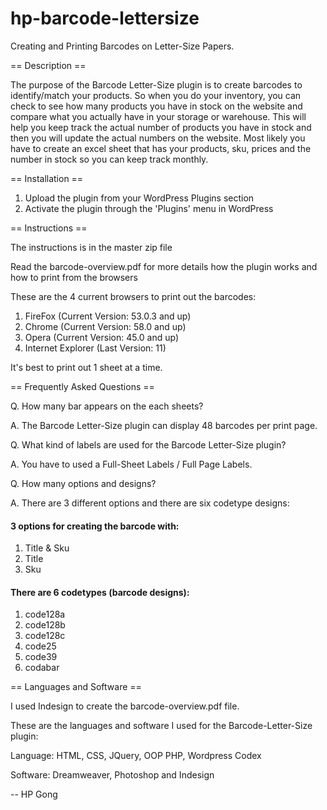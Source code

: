 # hp-barcode-lettersize

Creating and Printing Barcodes on Letter-Size Papers.

== Description ==

The purpose of the Barcode Letter-Size plugin is to create barcodes to identify/match your products. So when you do your 
inventory, you can check to see how many products you have in stock on the website and compare what you actually have in
your storage or warehouse. This will help you keep track the actual number of products you have in stock and then you will
update the actual numbers on the website. Most likely you have to create an excel sheet that has your products, sku, prices
and the number in stock so you can keep track monthly.

== Installation ==

1. Upload the plugin from your WordPress Plugins section
2. Activate the plugin through the 'Plugins' menu in WordPress

== Instructions ==

The instructions is in the master zip file

Read the barcode-overview.pdf for more details how the plugin works and how to print from the browsers

These are the 4 current browsers to print out the barcodes:

1. FireFox (Current Version: 53.0.3 and up)
2. Chrome (Current Version: 58.0 and up)
3. Opera (Current Version: 45.0 and up)
4. Internet Explorer (Last Version: 11)

It's best to print out 1 sheet at a time.

== Frequently Asked Questions == 

Q. How many bar appears on the each sheets?

A. The Barcode Letter-Size plugin can display 48 barcodes per print page.

Q. What kind of labels are used for the Barcode Letter-Size plugin?

A. You have to used a Full-Sheet Labels / Full Page Labels.

Q. How many options and designs?

A. There are 3 different options and there are six codetype designs:

<h4>3 options for creating the barcode with:</h4>

1. Title & Sku
2. Title
3. Sku

<h4>There are 6 codetypes (barcode designs):</h4>

1. code128a
2. code128b
3. code128c
4. code25
5. code39
6. codabar

== Languages and Software ==

I used Indesign to create the barcode-overview.pdf file.

These are the languages and software I used for the Barcode-Letter-Size plugin:

Language: HTML, CSS, JQuery, OOP PHP, Wordpress Codex

Software: Dreamweaver, Photoshop and Indesign

-- HP Gong
